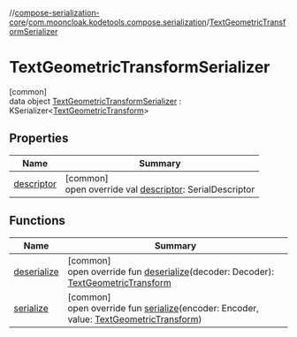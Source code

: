 //[compose-serialization-core](../../../index.md)/[com.mooncloak.kodetools.compose.serialization](../index.md)/[TextGeometricTransformSerializer](index.md)

# TextGeometricTransformSerializer

[common]\
data object [TextGeometricTransformSerializer](index.md) : KSerializer&lt;[TextGeometricTransform](https://developer.android.com/reference/kotlin/androidx/compose/ui/text/style/TextGeometricTransform.html)&gt;

## Properties

| Name | Summary |
|---|---|
| [descriptor](descriptor.md) | [common]<br>open override val [descriptor](descriptor.md): SerialDescriptor |

## Functions

| Name | Summary |
|---|---|
| [deserialize](deserialize.md) | [common]<br>open override fun [deserialize](deserialize.md)(decoder: Decoder): [TextGeometricTransform](https://developer.android.com/reference/kotlin/androidx/compose/ui/text/style/TextGeometricTransform.html) |
| [serialize](serialize.md) | [common]<br>open override fun [serialize](serialize.md)(encoder: Encoder, value: [TextGeometricTransform](https://developer.android.com/reference/kotlin/androidx/compose/ui/text/style/TextGeometricTransform.html)) |

